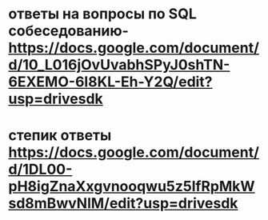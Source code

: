 # ответы на вопросы по SQL собеседованию-https://docs.google.com/document/d/10_L016jOvUvabhSPyJ0shTN-6EXEMO-6l8KL-Eh-Y2Q/edit?usp=drivesdk
# степик ответы https://docs.google.com/document/d/1DL00-pH8igZnaXxgvnooqwu5z5lfRpMkWsd8mBwvNlM/edit?usp=drivesdk
